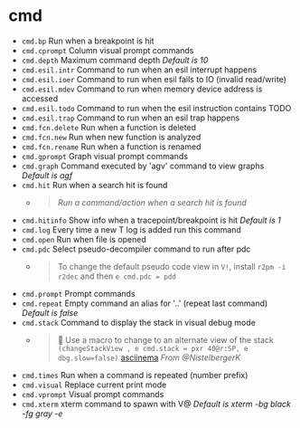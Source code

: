 <!-- TITLE: cmd -->

# cmd

- `cmd.bp` Run when a breakpoint is hit
- `cmd.cprompt` Column visual prompt commands
- `cmd.depth` Maximum command depth _Default is 10_
- `cmd.esil.intr` Command to run when an esil interrupt happens
- `cmd.esil.ioer` Command to run when esil fails to IO (invalid read/write)
- `cmd.esil.mdev` Command to run when memory device address is accessed
- `cmd.esil.todo` Command to run when the esil instruction contains TODO
- `cmd.esil.trap` Command to run when an esil trap happens
- `cmd.fcn.delete` Run when a function is deleted
- `cmd.fcn.new` Run when new function is analyzed
- `cmd.fcn.rename` Run when a function is renamed
- `cmd.gprompt` Graph visual prompt commands
- `cmd.graph` Command executed by 'agv' command to view graphs _Default is agf_
- `cmd.hit` Run when a search hit is found
  - > _Run a command/action when a search hit is found_
- `cmd.hitinfo` Show info when a tracepoint/breakpoint is hit _Default is 1_
- `cmd.log` Every time a new T log is added run this command
- `cmd.open` Run when file is opened
- `cmd.pdc` Select pseudo-decompiler command to run after pdc
	- > To change the default pseudo code view in `V!`, install `r2pm -i r2dec` and then `e cmd.pdc = pdd`
- `cmd.prompt` Prompt commands
- `cmd.repeat` Empty command an alias for '..' (repeat last command) _Default is false_
- `cmd.stack` Command to display the stack in visual debug mode
	- > 🚀 Use a macro to change to an alternate view of the stack `(changeStackView , e cmd.stack = pxr 40@r:SP, e dbg.slow=false)` [asciinema](https://asciinema.org/a/GaXGDXx0qgmsSGMlxuwnXOCNp) _From @NistelbergerK_
- `cmd.times` Run when a command is repeated (number prefix)
- `cmd.visual` Replace current print mode
- `cmd.vprompt` Visual prompt commands
- `cmd.xterm` xterm command to spawn with V@ _Default is xterm -bg black -fg gray -e_

<p hidden>cmd.bp cmd.cprompt cmd.depth cmd.esil.intr cmd.esil.ioer cmd.esil.mdev cmd.esil.todo cmd.esil.trap cmd.fcn.delete cmd.fcn.new cmd.fcn.rename cmd.gprompt cmd.graph cmd.hit cmd.hitinfo cmd.log cmd.open cmd.prompt cmd.repeat cmd.stack cmd.times cmd.visual cmd.vprompt cmd.xterm</p>